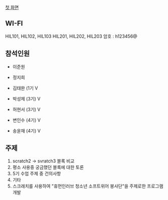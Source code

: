 [첫 화면](../README.md)

## WI-FI
HIL101, HIL102, HIL103
HIL201, HIL202, HIL203
암호 : h123456@

##


## 참석인원
* 이준원
* 정지희

* 김태완 (1기 V
* 박성제 (3기) V
* 허현서 (3기) V
* 변인수 (4기) V
* 송윤재 (4기) V

## 주제
1. scratch2 -> svratch3 블록 비교
1. 평소 사용중 궁금했던 블록에 대한 토론
1. 5기 수업 주제 중 건의사항
1. 기타
1. 스크래치를 사용하여 "휴먼인러브 청소년 소프트위어 봉사단"을 주제로한 프로그램 개발
